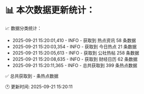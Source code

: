 📊 本次数据更新统计：
==========================

📈 数据分类统计：
- 2025-09-21 15:20:01,410 - INFO - 获取到 热点资讯 58 条数据
- 2025-09-21 15:20:03,354 - INFO - 获取到 今日热点 21 条数据
- 2025-09-21 15:20:05,613 - INFO - 获取到 公社热帖 258 条数据
- 2025-09-21 15:20:08,635 - INFO - 获取到 财经日历 62 条数据
- 2025-09-21 15:20:11,365 - INFO - 总共获取到 399 条热点数据

✅ 总共获取到 - 条热点数据

🕐 更新时间: 2025-09-21 15:20:11
